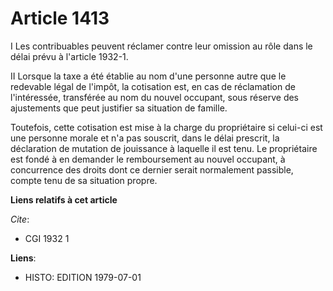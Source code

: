 # Article 1413

I  Les contribuables peuvent réclamer contre leur omission au rôle dans le délai prévu à l'article 1932-1.

II  Lorsque la taxe a été établie au nom d'une personne autre que le redevable légal de l'impôt, la cotisation est, en cas de
réclamation de l'intéressée, transférée au nom du nouvel occupant, sous réserve des ajustements que peut justifier sa
situation de famille.

Toutefois, cette cotisation est mise à la charge du propriétaire si celui-ci est une personne morale et n'a pas souscrit,
dans le délai prescrit, la déclaration de mutation de jouissance à laquelle il est tenu. Le propriétaire est fondé à en
demander le remboursement au nouvel occupant, à concurrence des droits dont ce dernier serait normalement passible, compte
tenu de sa situation propre.

**Liens relatifs à cet article**

_Cite_:

  - CGI 1932 1

**Liens**:

  - HISTO: EDITION 1979-07-01
